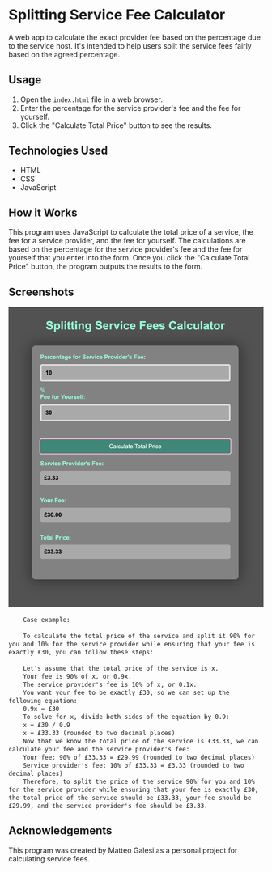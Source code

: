 # Splitting Service Fee Calculator

A web app to calculate the exact provider fee based on the percentage due to the service host. It's intended to help users split the service fees fairly based on the agreed percentage.

## Usage

1. Open the `index.html` file in a web browser.
2. Enter the percentage for the service provider's fee and the fee for yourself.
3. Click the "Calculate Total Price" button to see the results.

## Technologies Used

- HTML
- CSS
- JavaScript

## How it Works

This program uses JavaScript to calculate the total price of a service, the fee for a service provider, and the fee for yourself. The calculations are based on the percentage for the service provider's fee and the fee for yourself that you enter into the form. Once you click the "Calculate Total Price" button, the program outputs the results to the form.

## Screenshots

![Splitting Service Fees Calculator screenshot](Screenshot.png)

        Case example:

        To calculate the total price of the service and split it 90% for you and 10% for the service provider while ensuring that your fee is exactly £30, you can follow these steps:

        Let's assume that the total price of the service is x.
        Your fee is 90% of x, or 0.9x.
        The service provider's fee is 10% of x, or 0.1x.
        You want your fee to be exactly £30, so we can set up the following equation:
        0.9x = £30
        To solve for x, divide both sides of the equation by 0.9:
        x = £30 / 0.9
        x = £33.33 (rounded to two decimal places)
        Now that we know the total price of the service is £33.33, we can calculate your fee and the service provider's fee:
        Your fee: 90% of £33.33 = £29.99 (rounded to two decimal places)
        Service provider's fee: 10% of £33.33 = £3.33 (rounded to two decimal places)
        Therefore, to split the price of the service 90% for you and 10% for the service provider while ensuring that your fee is exactly £30, the total price of the service should be £33.33, your fee should be £29.99, and the service provider's fee should be £3.33.

## Acknowledgements

This program was created by Matteo Galesi as a personal project for calculating service fees.
